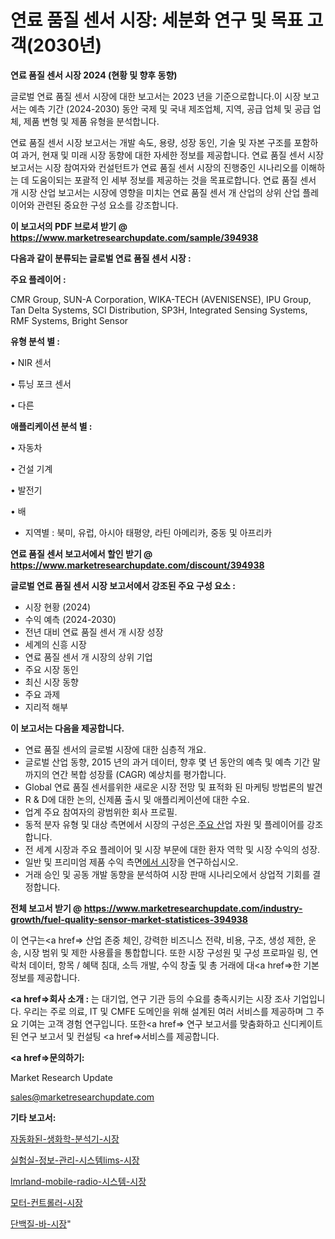# 연료 품질 센서 시장: 세분화 연구 및 목표 고객(2030년)

<strong>연료 품질 센서 시장 2024 (현황 및 향후 동향)</strong>

글로벌 연료 품질 센서 시장에 대한 보고서는 2023 년을 기준으로합니다.이 시장 보고서는 예측 기간 (2024-2030) 동안 국제 및 국내 제조업체, 지역, 공급 업체 및 공급 업체, 제품 변형 및 제품 유형을 분석합니다.

연료 품질 센서 시장 보고서는 개발 속도, 용량, 성장 동인, 기술 및 자본 구조를 포함하여 과거, 현재 및 미래 시장 동향에 대한 자세한 정보를 제공합니다. 연료 품질 센서 시장 보고서는 시장 참여자와 컨설턴트가 연료 품질 센서 시장의 진행중인 시나리오를 이해하는 데 도움이되는 포괄적 인 세부 정보를 제공하는 것을 목표로합니다. 연료 품질 센서 개 시장 산업 보고서는 시장에 영향을 미치는 연료 품질 센서 개 산업의 상위 산업 플레이어와 관련된 중요한 구성 요소를 강조합니다.



<strong>이 보고서의 PDF 브로셔 받기 @ <a href=https://www.marketresearchupdate.com/sample/394938>https://www.marketresearchupdate.com/sample/394938</a></strong>



<strong>다음과 같이 분류되는 글로벌 연료 품질 센서 시장 :</strong>



<strong>주요 플레이어 :</strong>

CMR Group, SUN-A Corporation, WIKA-TECH (AVENISENSE), IPU Group, Tan Delta Systems, SCI Distribution, SP3H, Integrated Sensing Systems, RMF Systems, Bright Sensor



<strong>유형 분석 별 :</strong>

• NIR 센서

• 튜닝 포크 센서

• 다른



<strong>애플리케이션 분석 별 :</strong>

• 자동차

• 건설 기계

• 발전기

• 배

<ul>
  <li>지역별 : 북미, 유럽, 아시아 태평양, 라틴 아메리카, 중동 및 아프리카</li>
</ul>


<strong>연료 품질 센서 보고서에서 할인 받기 @ <a href=https://www.marketresearchupdate.com/discount/394938>https://www.marketresearchupdate.com/discount/394938</a></strong>



<strong>글로벌 연료 품질 센서 시장 보고서에서 강조된 주요 구성 요소 :</strong>
<ul>
  <li>시장 현황 (2024)</li>
  <li>수익 예측 (2024-2030)</li>
  <li>전년 대비 연료 품질 센서 개 시장 성장</li>
  <li>세계의 신흥 시장</li>
  <li>연료 품질 센서 개 시장의 상위 기업</li>
  <li>주요 시장 동인</li>
  <li>최신 시장 동향</li>
  <li>주요 과제</li>
  <li>지리적 해부</li>
</ul>


<strong>이 보고서는 다음을 제공합니다.</strong>
<ul>
  <li>연료 품질 센서의 글로벌 시장에 대한 심층적 개요.</li>
  <li>글로벌 산업 동향, 2015 년의 과거 데이터, 향후 몇 년 동안의 예측 및 예측 기간 말까지의 연간 복합 성장률 (CAGR) 예상치를 평가합니다.</li>
  <li>Global 연료 품질 센서를위한 새로운 시장 전망 및 표적화 된 마케팅 방법론의 발견</li>
  <li>R &amp; D에 대한 논의, 신제품 출시 및 애플리케이션에 대한 수요.</li>
  <li>업계 주요 참여자의 광범위한 회사 프로필.</li>
  <li>동적 분자 유형 및 대상 측면에서 시장의 구성은<a href=> 주요 산</a>업 자원 및 플레이어를 강조합니다.</li>
  <li>전 세계 시장과 주요 플레이어 및 시장 부문에 대한 환자 역학 및 시장 수익의 성장.</li>
  <li>일반 및 프리미엄 제품 수익 측면<a href=>에서 시</a>장을 연구하십시오.</li>
  <li>거래 승인 및 공동 개발 동향을 분석하여 시장 판매 시나리오에서 상업적 기회를 결정합니다.</li>
</ul>



<strong>전체 보고서 받기 @ <a href=https://www.marketresearchupdate.com/industry-growth/fuel-quality-sensor-market-statistices-394938>https://www.marketresearchupdate.com/industry-growth/fuel-quality-sensor-market-statistices-394938</a></strong>

이 연구는<a href=> 산업 존중</a> 체인, 강력한 비즈니스 전략, 비용, 구조, 생성 제한, 운송, 시장 범위 및 제한 사용률을 통합합니다. 또한 시장 구성원 및 구성 프로파일 링, 연락처 데이터, 항목 / 혜택 침대, 소득 개발, 수익 창출 및 총 거래에 대<a href=>한 기본 </a>정보를 제공합니다.



<strong><a href=>회사 소</a>개 :</strong>
는 대기업, 연구 기관 등의 수요를 충족시키는 시장 조사 기업입니다. 우리는 주로 의료, IT 및 CMFE 도메인을 위해 설계된 여러 서비스를 제공하며 그 주요 기여는 고객 경험 연구입니다. 또한<a href=> 연구 보</a>고서를 맞춤화하고 신디케이트 된 연구 보고서 및 컨설팅 <a href=>서비스</a>를 제공합니다.



<strong><a href=>문의하기:</a></strong>

Market Research Update

sales@marketresearchupdate.com



<strong>기타 보고서:</strong>

<a href=https://www.linkedin.com/pulse/자동화된-생화학-분석기-시장-현재-및-미래-성장-2029-isdailynews/>자동화된-생화학-분석기-시장</a>

<a href=https://www.linkedin.com/pulse/실험실-정보-관리-시스템lims-시장-동향-및-성장-전망-survey-savvy-insights-360-analysis-aylqf/>실험실-정보-관리-시스템lims-시장</a>

<a href=https://www.linkedin.com/pulse/lmrland-mobile-radio-시스템-시장-진입-전략-및-위험-평가2029년-isdailynews-akwcf/>lmrland-mobile-radio-시스템-시장</a>

<a href=https://www.linkedin.com/pulse/모터-컨트롤러-시장-진입-전략-및-위험-평가2030년-consumer-connection-compendium-ana-es9wf/>모터-컨트롤러-시장</a>

<a href=https://www.linkedin.com/pulse/단백질-바-시장-규모-및-성장-2023-analytics-avenue-adventures-24-ana-bykgf/>단백질-바-시장</a>"
